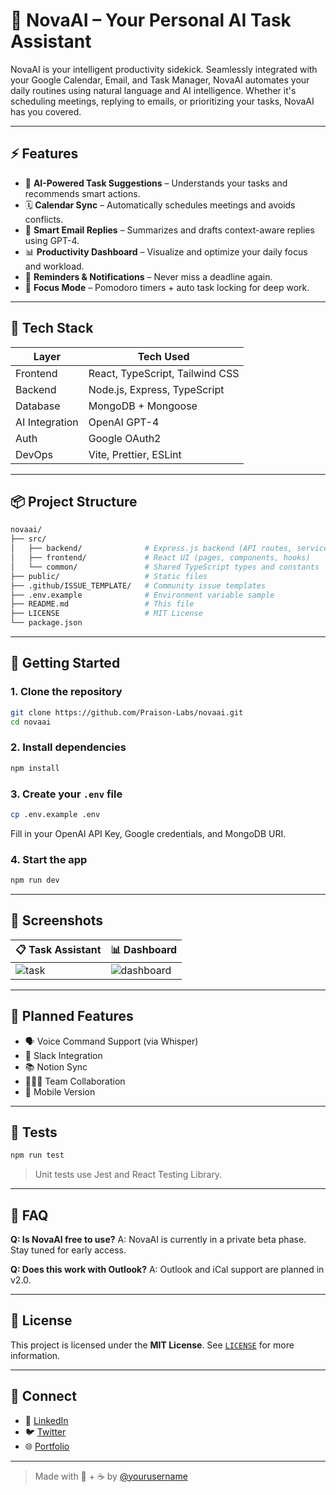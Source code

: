 # 🌌 NovaAI – Your Personal AI Task Assistant

NovaAI is your intelligent productivity sidekick. Seamlessly integrated with your Google Calendar, Email, and Task Manager, NovaAI automates your daily routines using natural language and AI intelligence. Whether it's scheduling meetings, replying to emails, or prioritizing your tasks, NovaAI has you covered.

---

## ⚡ Features

- 🧠 **AI-Powered Task Suggestions** – Understands your tasks and recommends smart actions.
- 🗓️ **Calendar Sync** – Automatically schedules meetings and avoids conflicts.
- 📧 **Smart Email Replies** – Summarizes and drafts context-aware replies using GPT-4.
- 📊 **Productivity Dashboard** – Visualize and optimize your daily focus and workload.
- 🔔 **Reminders & Notifications** – Never miss a deadline again.
- 🎯 **Focus Mode** – Pomodoro timers + auto task locking for deep work.

---

## 🧰 Tech Stack

| Layer        | Tech Used                           |
|--------------|-------------------------------------|
| Frontend     | React, TypeScript, Tailwind CSS     |
| Backend      | Node.js, Express, TypeScript        |
| Database     | MongoDB + Mongoose                  |
| AI Integration | OpenAI GPT-4                      |
| Auth         | Google OAuth2                       |
| DevOps       | Vite, Prettier, ESLint              |

---

## 📦 Project Structure

```bash
novaai/
├── src/
│   ├── backend/              # Express.js backend (API routes, services)
│   ├── frontend/             # React UI (pages, components, hooks)
│   └── common/               # Shared TypeScript types and constants
├── public/                   # Static files
├── .github/ISSUE_TEMPLATE/   # Community issue templates
├── .env.example              # Environment variable sample
├── README.md                 # This file
├── LICENSE                   # MIT License
└── package.json
```

---

## 🚀 Getting Started

### 1. Clone the repository

```bash
git clone https://github.com/Praison-Labs/novaai.git
cd novaai
```

### 2. Install dependencies

```bash
npm install
```

### 3. Create your `.env` file

```bash
cp .env.example .env
```

Fill in your OpenAI API Key, Google credentials, and MongoDB URI.

### 4. Start the app

```bash
npm run dev
```

---

## 📸 Screenshots

| 📋 Task Assistant                  | 📊 Dashboard                              |
| ---------------------------------- | ----------------------------------------- |
| ![task](./assets/task-ai-demo.gif) | ![dashboard](./assets/dashboard-demo.png) |

---

## 🔮 Planned Features

* 🗣️ Voice Command Support (via Whisper)
* 🤖 Slack Integration
* 📚 Notion Sync
* 🧑‍🤝‍🧑 Team Collaboration
* 📱 Mobile Version

---

## 🧪 Tests

```bash
npm run test
```

> Unit tests use Jest and React Testing Library.

---

## 🙋 FAQ

**Q: Is NovaAI free to use?**
A: NovaAI is currently in a private beta phase. Stay tuned for early access.

**Q: Does this work with Outlook?**
A: Outlook and iCal support are planned in v2.0.

---

## 📄 License

This project is licensed under the **MIT License**. See [`LICENSE`](./LICENSE) for more information.

---

## 💬 Connect

* 🔗 [LinkedIn](https://linkedin.com/in/yourusername)
* 🐦 [Twitter](https://twitter.com/yourhandle)
* 🌐 [Portfolio](https://yourwebsite.com)

---

> Made with 🧠 + ☕ by [@yourusername](https://github.com/yourusername)
